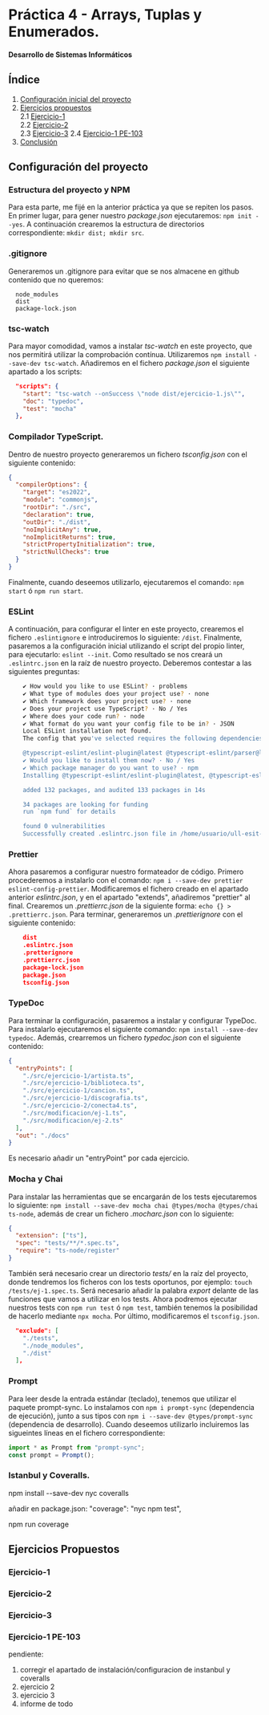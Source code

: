 # Práctica 4 - Arrays, Tuplas y Enumerados.

#### Desarrollo de Sistemas Informáticos

## Índice

1. [Configuración inicial del proyecto](#configuración-del-proyecto)
2. [Ejercicios propuestos](#ejercicios-propuestos)  
   2.1 [Ejercicio-1](#ejercicio-1)  
   2.2 [Ejercicio-2](#ejercicio-2)  
   2.3 [Ejercicio-3](#ejercicio-3)
   2.4 [Ejercicio-1 PE-103](#ejercicio-1-pe-103)  
3. [Conclusión](#conclusión)

## Configuración del proyecto

### Estructura del proyecto y NPM

Para esta parte, me fijé en la anterior práctica ya que se repiten los pasos.
En primer lugar, para gener nuestro _package.json_ ejecutaremos: `npm init --yes`. A continuación crearemos la estructura de directorios correspondiente: `mkdir dist; mkdir src`.

### .gitignore

Generaremos un .gitignore para evitar que se nos almacene en github contenido que no queremos:

```
  node_modules
  dist
  package-lock.json
```

### tsc-watch

Para mayor comodidad, vamos a instalar _tsc-watch_ en este proyecto, que nos permitirá utilizar la comprobación contínua. Utilizaremos `npm install --save-dev tsc-watch`. Añadiremos en el fichero _package.json_ el siguiente apartado a los scripts:

```json
  "scripts": {
    "start": "tsc-watch --onSuccess \"node dist/ejercicio-1.js\"",
    "doc": "typedoc",
    "test": "mocha"
  },
```

### Compilador TypeScript.

Dentro de nuestro proyecto generaremos un fichero _tsconfig.json_ con el siguiente contenido:

```json
{
  "compilerOptions": {
    "target": "es2022",
    "module": "commonjs",
    "rootDir": "./src",
    "declaration": true,
    "outDir": "./dist",
    "noImplicitAny": true,
    "noImplicitReturns": true,
    "strictPropertyInitialization": true,
    "strictNullChecks": true
  }
}
```

Finalmente, cuando deseemos utilizarlo, ejecutaremos el comando: `npm start` ó `npm run start`.

### ESLint

A continuación, para configurar el linter en este proyecto, crearemos el fichero `.eslintignore` e introduciremos lo siguiente: `/dist`.
Finalmente, pasaremos a la configuración inicial utilizando el script del propio linter, para ejecutarlo: `eslint --init`. Como resultado se nos creará un `.eslintrc.json` en la raíz de nuestro proyecto. Deberemos contestar a las siguientes preguntas:

```bash
    ✔ How would you like to use ESLint? · problems
    ✔ What type of modules does your project use? · none
    ✔ Which framework does your project use? · none
    ✔ Does your project use TypeScript? · No / Yes
    ✔ Where does your code run? · node
    ✔ What format do you want your config file to be in? · JSON
    Local ESLint installation not found.
    The config that you've selected requires the following dependencies:

    @typescript-eslint/eslint-plugin@latest @typescript-eslint/parser@latest eslint@latest
    ✔ Would you like to install them now? · No / Yes
    ✔ Which package manager do you want to use? · npm
    Installing @typescript-eslint/eslint-plugin@latest, @typescript-eslint/parser@latest, eslint@latest

    added 132 packages, and audited 133 packages in 14s

    34 packages are looking for funding
    run `npm fund` for details

    found 0 vulnerabilities
    Successfully created .eslintrc.json file in /home/usuario/ull-esit-inf-dsi-22-23-prct03-types-functions-Marcant97

```

### Prettier

Ahora pasaremos a configurar nuestro formateador de código. Primero procederemos a instalarlo con el comando: `npm i --save-dev prettier eslint-config-prettier`. Modificaremos el fichero creado en el apartado anterior _eslintrc.json_, y en el apartado "extends", añadiremos "prettier" al final. Crearemos un _.prettierrc.json_ de la siguiente forma: `echo {} > .prettierrc.json`. Para terminar, generaremos un _.prettierignore_ con el siguiente contenido:

```json
    dist
    .eslintrc.json
    .pretterignore
    .prettierrc.json
    package-lock.json
    package.json
    tsconfig.json
```

### TypeDoc

Para terminar la configuración, pasaremos a instalar y configurar TypeDoc. Para instalarlo ejecutaremos el siguiente comando: `npm install --save-dev typedoc`. Además, crearremos un fichero _typedoc.json_ con el siguiente contenido:

```json
{
  "entryPoints": [
    "./src/ejercicio-1/artista.ts",
    "./src/ejercicio-1/biblioteca.ts",
    "./src/ejercicio-1/cancion.ts",
    "./src/ejercicio-1/discografia.ts",
    "./src/ejercicio-2/conecta4.ts",
    "./src/modificacion/ej-1.ts",
    "./src/modificacion/ej-2.ts"
  ],
  "out": "./docs"
}
```

Es necesario añadir un "entryPoint" por cada ejercicio.

### Mocha y Chai

Para instalar las herramientas que se encargarán de los tests ejecutaremos lo siguiente: `npm install --save-dev mocha chai @types/mocha @types/chai ts-node`, además de crear un fichero _.mocharc.json_ con lo siguiente:

```json
{
  "extension": ["ts"],
  "spec": "tests/**/*.spec.ts",
  "require": "ts-node/register"
}
```

También será necesario crear un directorio _tests/_ en la raíz del proyecto, donde tendremos los ficheros con los tests oportunos, por ejemplo: `touch /tests/ej-1.spec.ts`.
Será necesario añadir la palabra _export_ delante de las funciones que vamos a utilizar en los tests.
Ahora podremos ejecutar nuestros tests con `npm run test` ó `npm test`, también tenemos la posibilidad de hacerlo mediante `npx mocha`.
Por último, modificaremos el `tsconfig.json`.

```json
  "exclude": [
    "./tests",
    "./node_modules",
    "./dist"
  ],
```

### Prompt

Para leer desde la entrada estándar (teclado), tenemos que utilizar el paquete prompt-sync. Lo instalamos con `npm i prompt-sync` (dependencia de ejecución), junto a sus tipos con `npm i --save-dev @types/prompt-sync` (dependencia de desarrollo). Cuando deseemos utilizarlo incluiremos las sigueintes líneas en el fichero correspondiente:

```ts
import * as Prompt from "prompt-sync";
const prompt = Prompt();
```

### Istanbul y Coveralls.

npm install --save-dev nyc coveralls

añadir en package.json:
"coverage": "nyc npm test",

npm run coverage


## Ejercicios Propuestos

### Ejercicio-1
### Ejercicio-2
### Ejercicio-3

### Ejercicio-1 PE-103






pendiente:
1. corregir el apartado de instalación/configuracion de instanbul y coveralls
2. ejercicio 2
3. ejercicio 3
4. informe de todo
